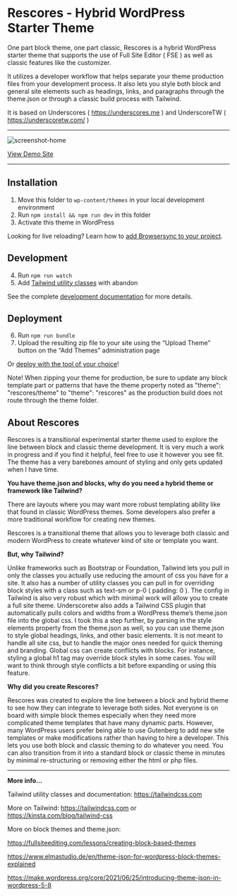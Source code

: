 Rescores - Hybrid WordPress Starter Theme
========

One part block theme, one part classic, Rescores is a hybrid WordPress starter theme that supports the use of Full Site Editor ( FSE ) as well as classic features like the customizer. 

It utilizes a developer workflow that helps separate your theme production files from your development process. It also lets you style both block and general site elements such as headings, links, and paragraphs through the theme.json or through a classic build process with Tailwind.

It is based on Underscores ( https://underscores.me ) and UnderscoreTW ( https://underscoretw.com/ )

---

![screenshot-home](https://user-images.githubusercontent.com/1176945/222043554-70a1d495-360f-49a8-aef4-81be967ddbd0.png)

[View Demo Site](https://demo.claudetteraynor.info)

---

## Installation

1. Move this folder to `wp-content/themes` in your local development environment
2. Run `npm install && npm run dev` in this folder
3. Activate this theme in WordPress

Looking for live reloading? Learn how to [add Browsersync to your project](https://underscoretw.com/docs/getting-started/#h-using-browsersync).

## Development

4. Run `npm run watch`
5. Add [Tailwind utility classes](https://tailwindcss.com/docs/utility-first) with abandon

See the complete [development documentation](https://underscoretw.com/docs/tailwind-plugins-npm-commands/) for more details.

## Deployment

6. Run `npm run bundle`
7. Upload the resulting zip file to your site using the “Upload Theme” button on the “Add Themes” administration page

Or [deploy with the tool of your choice](https://underscoretw.com/docs/deployment/#h-other-deployment-options)!

Note! When zipping your theme for production, be sure to update any block template part or patterns that have the theme property noted as "theme": "rescores/theme" to "theme": "rescores" as the production build does not route through the theme folder.

## About Rescores

Rescores is a transitional experimental starter theme used to explore the line between block and classic theme development. It is very much a work in progress and if you find it helpful, feel free to use it however you see fit. The theme has a very barebones amount of styling and only gets updated when I have time.

**You have theme.json and blocks, why do you need a hybrid theme or framework like Tailwind?**

There are layouts where you may want more robust templating ability like that found in classic WordPress themes. Some developers also prefer a more traditional workflow for creating new themes. 

Rescores is a transitional theme that allows you to leverage both classic and modern WordPress to create whatever kind of site or template you want.

**But, why Tailwind?** 

Unlike frameworks such as Bootstrap or Foundation, Tailwind lets you pull in only the classes you actually use reducing the amount of css you have for a site. It also has a number of utility classes you can pull in for overriding block styles with a class such as text-sm or p-0 ( padding: 0 ). The config in Tailwind is also very robust which with minimal work will allow you to create a full site theme. Underscoretw also adds a Tailwind CSS plugin that automatically pulls colors and widths from a WordPress theme’s theme.json file into the global css. I took this a step further, by parsing in the style elements property from the theme.json as well, so you can use theme.json to style global headings, links, and other basic elements. It is not meant to handle all site css, but to handle the major ones needed for quick theming and branding. Global css can create conflicts with blocks. For instance, styling a global h1 tag may override block styles in some cases. You will want to think through style conflicts a bit before expanding or using this feature.

**Why did you create Rescores?**

Rescores was created to explore the line between a block and hybrid theme to see how they can integrate to leverage both sides. Not everyone is on board with simple block themes especially when they need more complicated theme templates that have many dynamic parts. However, many WordPress users prefer being able to use Gutenberg to add new site templates or make modifications rather than having to hire a developer. This lets you use both block and classic theming to do whatever you need. You can also transition from it into a standard block or classic theme in minutes by minimal re-structuring or removing either the html or php files.

---

**More info...**

Tailwind utility classes and documentation: https://tailwindcss.com

More on Tailwind: https://tailwindcss.com or https://kinsta.com/blog/tailwind-css

More on block themes and theme.json:

https://fullsiteediting.com/lessons/creating-block-based-themes

https://www.elmastudio.de/en/theme-json-for-wordpress-block-themes-explained

https://make.wordpress.org/core/2021/06/25/introducing-theme-json-in-wordpress-5-8


